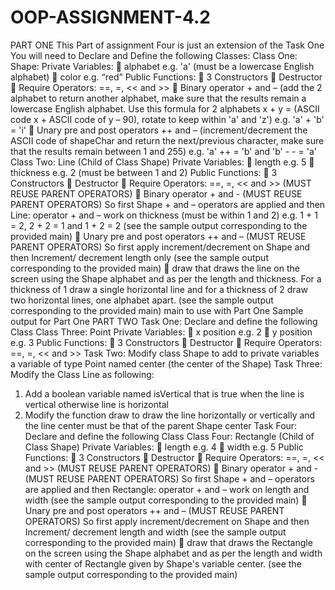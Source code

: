 # OOP-ASSIGNMENT-4.2
PART ONE
This Part of assignment Four is just an extension of the Task One
You will need to Declare and Define the following Classes:
Class One: Shape:
Private Variables:
 alphabet e.g. 'a' (must be a lowercase English alphabet)
 color e.g. “red”
Public Functions:
 3 Constructors
 Destructor
 Require Operators: ==, =, << and >>
 Binary operator + and – (add the 2 alphabet to return another alphabet, make sure that the
results remain a lowercase English alphabet. Use this formula for 2 alphabets x + y = (ASCII
code x + ASCII code of y – 90), rotate to keep within 'a' and 'z') e.g. 'a' + 'b' = 'i'
 Unary pre and post operators ++ and – (increment/decrement the ASCII code of shapeChar
and return the next/previous character, make sure that the results remain between 1 and
255) e.g. 'a' ++ = 'b' and 'b' - - = 'a'
Class Two: Line (Child of Class Shape)
Private Variables:
 length e.g. 5
 thickness e.g. 2 (must be between 1 and 2)
Public Functions:
 3 Constructors
 Destructor
 Require Operators: ==, =, << and >> (MUST REUSE PARENT OPERATORS)
 Binary operator + and - (MUST REUSE PARENT OPERATORS)
So first Shape + and – operators are applied and then Line: operator + and – work on
thickness (must be within 1 and 2) e.g. 1 + 1 = 2, 2 + 2 = 1 and 1 + 2 = 2
(see the sample output corresponding to the provided main)
 Unary pre and post operators ++ and – (MUST REUSE PARENT OPERATORS)
So first apply increment/decrement on Shape and then Increment/ decrement length only
 (see the sample output corresponding to the provided main)
 draw that draws the line on the screen using the Shape alphabet and as per the length and
thickness. For a thickness of 1 draw a single horizontal line and for a thickness of 2 draw two
horizontal lines, one alphabet apart. (see the sample output corresponding to the provided
main)
main to use with Part One
Sample output for Part One
PART TWO
Task One: Declare and define the following Class
Class Three: Point
Private Variables:
 x position e.g. 2
 y position e.g. 3
Public Functions:
 3 Constructors
 Destructor
 Require Operators: ==, =, << and >>
Task Two: Modify class Shape to add to private variables a variable of type Point named center (the
center of the Shape)
Task Three: Modify the Class Line as following:
1. Add a boolean variable named isVertical that is true when the line is vertical otherwise line is
horizontal
 2. Modify the function draw to draw the line horizontally or vertically and the line center must be
that of the parent Shape center
Task Four: Declare and define the following Class
Class Four: Rectangle (Child of Class Shape)
Private Variables:
 length e.g. 4
 width e.g. 5
Public Functions:
 3 Constructors
 Destructor
 Require Operators: ==, =, << and >> (MUST REUSE PARENT OPERATORS)
 Binary operator + and - (MUST REUSE PARENT OPERATORS)
So first Shape + and – operators are applied and then Rectangle: operator + and – work on
length and width
(see the sample output corresponding to the provided main)
 Unary pre and post operators ++ and – (MUST REUSE PARENT OPERATORS)
So first apply increment/decrement on Shape and then Increment/ decrement length and
width
 (see the sample output corresponding to the provided main)
 draw that draws the Rectangle on the screen using the Shape alphabet and as per the length
and width with center of Rectangle given by Shape's variable center. (see the sample output
corresponding to the provided main)

